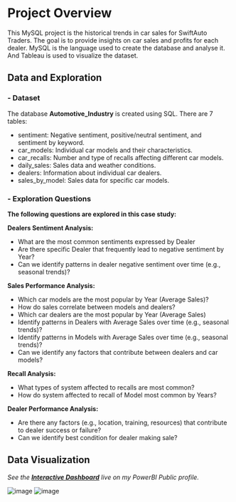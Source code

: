 # Project Overview
This MySQL project is the historical trends in car sales for SwiftAuto Traders. The goal is to provide insights on car sales and profits for each dealer. MySQL is the language used to create the database and analyse it. And Tableau is used to visualize the dataset.
## Data and Exploration
### - Dataset <br />
The database **Automotive_Industry** is created using SQL.
There are 7 tables:
- sentiment: Negative sentiment, positive/neutral sentiment, and sentiment by keyword.
- car_models: Individual car models and their characteristics.
- car_recalls: Number and type of recalls affecting different car models.
- daily_sales: Sales data and weather conditions.
- dealers: Information about individual car dealers.
- sales_by_model: Sales data for specific car models.
### - Exploration Questions <br />
**The following questions are explored in this case study:**

**Dealers Sentiment Analysis:**

- What are the most common sentiments expressed by Dealer
- Are there specific Dealer that frequently lead to negative sentiment by Year?
- Can we identify patterns in dealer negative sentiment over time (e.g., seasonal trends)?

**Sales Performance Analysis:**

- Which car models are the most popular by Year (Average Sales)?
- How do sales correlate between models and dealers?
- Which car dealers are the most popular by Year (Average Sales)
- Identify patterns in Dealers with Average Sales over time (e.g., seasonal trends)?
- Identify patterns in Models with Average Sales over time (e.g., seasonal trends)?
- Can we identify any factors that contribute between dealers and car models?

**Recall Analysis:**

- What types of system affected to recalls are most common?
- How do system affected to recall of Model most common by Years?

**Dealer Performance Analysis:**

- Are there any factors (e.g., location, training, resources) that contribute to dealer success or failure?
- Can we identify best condition for dealer making sale?

## Data Visualization 
*See the **[Interactive Dashboard](https://app.powerbi.com/view?r=eyJrIjoiYmI3MjdlODMtMDE5NC00ZTM1LWE5ZGQtNDE0NDI5ZTIyZDg2IiwidCI6ImU3ODBlNTYxLTBiZTUtNDU4My1hYWFlLTIxYjk0YWM0NDlmMiIsImMiOjEwfQ%3D%3D)** live on my PowerBI Public profile.*  


![image](https://github.com/user-attachments/assets/6d928099-59e1-4900-9619-dc28c437a644)
![image](https://github.com/user-attachments/assets/da7057fe-cc48-447d-9504-c7fc530b46cb)

